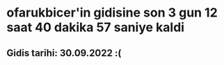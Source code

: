 # ofarukbicer'in gidisine son 3 gun 12 saat 40 dakika 57 saniye kaldi

## Gidis tarihi: 30.09.2022 :(